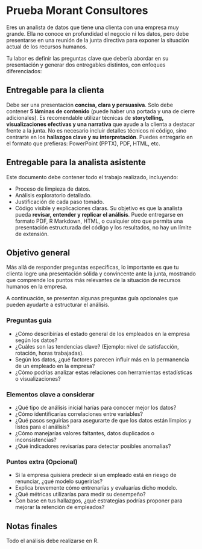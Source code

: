 # Prueba Morant Consultores
Eres un analista de datos que tiene una clienta con una empresa muy grande. Ella no conoce en profundidad el negocio ni los datos, pero debe presentarse en una reunión de la junta directiva para exponer la situación actual de los recursos humanos.

Tu labor es definir las preguntas clave que debería abordar en su presentación y generar dos entregables distintos, con enfoques diferenciados:

## Entregable para la clienta

Debe ser una presentación **concisa, clara y persuasiva**.
Solo debe contener **5 láminas de contenido** (puede haber una portada y una de cierre adicionales).
Es recomendable utilizar técnicas de **storytelling, visualizaciones efectivas y una narrativa** que ayude a la clienta a destacar frente a la junta.
No es necesario incluir detalles técnicos ni código, sino centrarte en los **hallazgos clave y su interpretación**.
Puedes entregarlo en el formato que prefieras: PowerPoint (PPTX), PDF, HTML, etc.

## Entregable para la analista asistente

Este documento debe contener todo el trabajo realizado, incluyendo:
* Proceso de limpieza de datos.
* Análisis exploratorio detallado.
* Justificación de cada paso tomado.
* Código visible y explicaciones claras.
Su objetivo es que la analista pueda **revisar, entender y replicar el análisis**.
Puede entregarse en formato PDF, R Markdown, HTML, o cualquier otro que permita una presentación estructurada del código y los resultados, no hay un límite de extensión.

## Objetivo general
Más allá de responder preguntas específicas, lo importante es que tu clienta logre una presentación sólida y convincente ante la junta, mostrando que comprende los puntos más relevantes de la situación de recursos humanos en la empresa.

A continuación, se presentan algunas preguntas guía opcionales que pueden ayudarte a estructurar el análisis.

### Preguntas guía
* ¿Cómo describirías el estado general de los empleados en la empresa según los datos?
* ¿Cuáles son las tendencias clave? (Ejemplo: nivel de satisfacción, rotación, horas trabajadas).
* Según los datos, ¿qué factores parecen influir más en la permanencia de un empleado en la empresa?
* ¿Cómo podrías analizar estas relaciones con herramientas estadísticas o visualizaciones?
### Elementos clave a considerar
* ¿Qué tipo de análisis inicial harías para conocer mejor los datos?
* ¿Cómo identificarías correlaciones entre variables?
* ¿Qué pasos seguirías para asegurarte de que los datos están limpios y listos para el análisis?
* ¿Cómo manejarías valores faltantes, datos duplicados o inconsistencias?
* ¿Qué indicadores revisarías para detectar posibles anomalías?
### Puntos extra (Opcional)
* Si la empresa quisiera predecir si un empleado está en riesgo de renunciar, ¿qué modelo sugerirías?
* Explica brevemente cómo entrenarías y evaluarías dicho modelo.
* ¿Qué métricas utilizarías para medir su desempeño?
* Con base en tus hallazgos, ¿qué estrategias podrías proponer para mejorar la retención de empleados?

## Notas finales
Todo el análisis debe realizarse en R.
